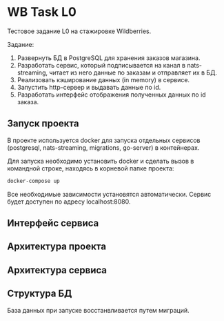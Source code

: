# WB Task L0
Тестовое задание L0 на стажировке Wildberries.

Задание:

1. Развернуть БД в PostgreSQL для хранения заказов магазина.
2. Разработать сервис, который подписывается на канал в nats-streaming, читает из него данные по заказам и отправляет их в БД.
3. Реализовать кэширование данных (in memory) в сервисе.
4. Запустить http-сервер и выдавать данные по id.
5. Разработать интерфейс отображения полученных данных по id заказа.

## Запуск проекта
В проекте используется docker для запуска отдельных сервисов (postgresql, nats-streaming, migrations, go-server) в контейнерах. 

Для запуска необходимо установить docker и сделать вызов в командной строке, находясь в корневой папке проекта:

```bash
docker-compose up
```
Все необходимые зависимости установятся автоматически. 
Сервис будет доступен по адресу localhost:8080.

## Интерфейс сервиса

## Архитектура проекта

## Архитектура сервиса

## Структура БД

База данных при запуске восстанвливается путем миграций.